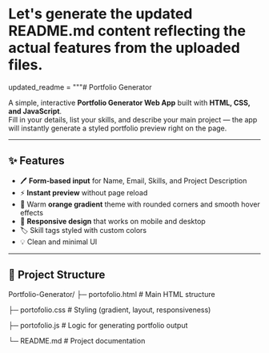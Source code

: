 # Let's generate the updated README.md content reflecting the actual features from the uploaded files.
updated_readme = """# Portfolio Generator

A simple, interactive **Portfolio Generator Web App** built with **HTML, CSS, and JavaScript**.  
Fill in your details, list your skills, and describe your main project — the app will instantly generate a styled portfolio preview right on the page.

---

## ✨ Features
- 🖊️ **Form-based input** for Name, Email, Skills, and Project Description
- ⚡ **Instant preview** without page reload
- 🎨 Warm **orange gradient** theme with rounded corners and smooth hover effects
- 📱 **Responsive design** that works on mobile and desktop
- 🏷️ Skill tags styled with custom colors
- 💡 Clean and minimal UI

---

## 📂 Project Structure

Portfolio-Generator/
├─ portofolio.html # Main HTML structure

├─ portofolio.css # Styling (gradient, layout, responsiveness)

├─ portofolio.js # Logic for generating portfolio output

└─ README.md # Project documentation

